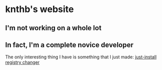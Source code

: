 # knthb's website
## I'm not working on a whole lot
## In fact, I'm a complete novice developer
The only interesting thing I have is something that I just made: [just-install registry changer](https://knthb.github.io/just-install-registry-changer/)
